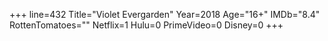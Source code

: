 +++
line=432
Title="Violet Evergarden"
Year=2018
Age="16+"
IMDb="8.4"
RottenTomatoes=""
Netflix=1
Hulu=0
PrimeVideo=0
Disney=0
+++

